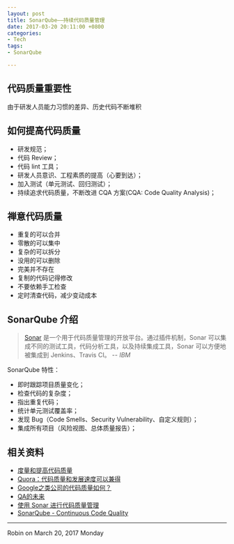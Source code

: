 ```yaml
---
layout: post
title: SonarQube——持续代码质量管理
date: 2017-03-20 20:11:00 +0800
categories:
- Tech
tags:
- SonarQube

---
```


## 代码质量重要性

由于研发人员能力习惯的差异、历史代码不断堆积

## 如何提高代码质量

- 研发规范；
- 代码 Review；
- 代码 lint 工具；
- 研发人员意识、工程素质的提高（心要到达）；
- 加入测试（单元测试、回归测试）；
- 持续追求代码质量，不断改进 CQA 方案(CQA: Code Quality Analysis)；


## 禅意代码质量

- 重复的可以合并
- 零散的可以集中
- 复杂的可以拆分
- 没用的可以删除
- 完美并不存在
- 复制的代码记得修改
- 不要依赖手工检查
- 定时清查代码，减少变动成本






## SonarQube 介绍

> [Sonar](https://www.sonarqube.org/) 是一个用于代码质量管理的开放平台。通过插件机制，Sonar 可以集成不同的测试工具，代码分析工具，以及持续集成工具，Sonar 可以方便地被集成到 Jenkins、Travis CI。 -- *IBM*

SonarQube 特性：

- 即时跟踪项目质量变化；
- 检查代码的复杂度；
- 指出重复代码；
- 统计单元测试覆盖率；
- 发现 Bug（Code Smells、Security Vulnerability、自定义规则）；
- 集成所有项目（风险视图、总体质量报告）；


## 相关资料

- [度量和提高代码质量](http://www.infoq.com/cn/news/2016/01/measure-improve-code-quality)
- [Quora：代码质量和发展速度可以兼得](http://www.infoq.com/cn/news/2015/08/quora-qlint?utm_source=news_about_Code_Quality&utm_medium=link&utm_campaign=Code_Quality)
- [Google之类公司的代码质量如何？](http://blog.jobbole.com/74107/)
- [QA的未来](http://www.infoq.com/cn/news/2016/11/future-qa-atlassian?utm_source=news_about_Code_Quality&utm_medium=link&utm_campaign=Code_Quality)
- [使用 Sonar 进行代码质量管理](https://www.ibm.com/developerworks/cn/java/j-lo-sonar/)
- [SonarQube - Continuous Code Quality](https://www.sonarqube.org/) 

----

Robin on March 20, 2017 Monday